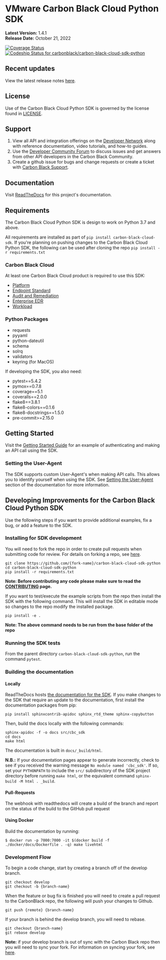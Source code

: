 # VMware Carbon Black Cloud Python SDK

**Latest Version:** 1.4.1
<br>
**Release Date:** October 21, 2022

[![Coverage Status](https://coveralls.io/repos/github/carbonblack/carbon-black-cloud-sdk-python/badge.svg?t=Id6Baf)](https://coveralls.io/github/carbonblack/carbon-black-cloud-sdk-python)
[![Codeship Status for carbonblack/carbon-black-cloud-sdk-python](https://app.codeship.com/projects/9e55a370-a772-0138-aae4-129773225755/status?branch=develop)](https://app.codeship.com/projects/402767)



## Recent updates

View the latest release notes [here](https://github.com/carbonblack/carbon-black-cloud-sdk-python/releases).


## License

Use of the Carbon Black Cloud Python SDK is governed by the license found in [LICENSE](https://github.com/carbonblack/carbon-black-cloud-sdk-python/blob/develop/LICENSE).

## Support

1. View all API and integration offerings on the [Developer Network](https://developer.carbonblack.com) along with reference documentation, video tutorials, and how-to guides.
2. Use the [Developer Community Forum](https://community.carbonblack.com/) to discuss issues and get answers from other API developers in the Carbon Black Community.
3. Create a github issue for bugs and change requests or create a ticket with [Carbon Black Support](http://carbonblack.com/resources/support/).

## Documentation

Visit [ReadTheDocs](https://carbon-black-cloud-python-sdk.readthedocs.io/en/latest/) for this project's documentation.

## Requirements

The Carbon Black Cloud Python SDK is design to work on Python 3.7 and above.

All requirements are installed as part of `pip install carbon-black-cloud-sdk`. If you're planning on pushing changes to the Carbon Black Cloud Python SDK, the following can be used after cloning the repo `pip install -r requirements.txt`

### Carbon Black Cloud

At least one Carbon Black Cloud product is required to use this SDK:

* [Platform](https://developer.carbonblack.com/reference/carbon-black-cloud/platform-apis/)
* [Endpoint Standard](https://developer.carbonblack.com/reference/carbon-black-cloud/cb-defense/)
* [Audit and Remediation](https://developer.carbonblack.com/reference/carbon-black-cloud/cb-liveops/)
* [Enterprise EDR](https://developer.carbonblack.com/reference/carbon-black-cloud/cb-threathunter/)
* [Workload](https://developer.carbonblack.com/reference/carbon-black-cloud/workload-protection/)

### Python Packages

- requests
- pyyaml
- python-dateutil
- schema
- solrq
- validators
- keyring (for MacOS)

If developing the SDK, you also need:

- pytest==5.4.2
- pymox==0.7.8
- coverage==5.1
- coveralls==2.0.0
- flake8==3.8.1
- flake8-colors==0.1.6
- flake8-docstrings==1.5.0
- pre-commit>=2.15.0


## Getting Started

Visit the [Getting Started Guide](https://carbon-black-cloud-python-sdk.readthedocs.io/en/latest/getting-started) for an example of authenticating and making an API call using the SDK.

### Setting the User-Agent

The SDK supports custom User-Agent's when making API calls. This allows you to identify yourself when using the SDK. See [Setting the User-Agent](https://carbon-black-cloud-python-sdk.readthedocs.io/en/latest/getting-started#setting-the-user-agent) section of the documentation for more information.

## Developing Improvements for the Carbon Black Cloud Python SDK

Use the following steps if you want to provide additional examples, fix a bug, or add a feature to the SDK.

### Installing for SDK development

You will need to fork the repo in order to create pull requests when submitting code for review. For details on forking a repo, see [here](https://help.github.com/en/github/getting-started-with-github/fork-a-repo).

```
git clone https://github.com/{fork-name}/carbon-black-cloud-sdk-python
cd carbon-black-cloud-sdk-python
pip install -r requirements.txt
```

**Note: Before contributing any code please make sure to read the [CONTRIBUTING](CONTRIBUTING.md) page.**

If you want to test/execute the example scripts from the repo then install the SDK with the following command. This will install the SDK in editable mode so changes to the repo modify the installed package.

```
pip install -e .
```

**Note: The above command needs to be run from the base folder of the repo**


### Running the SDK tests

From the parent directory `carbon-black-cloud-sdk-python`, run the command `pytest`.

### Building the documentation

#### Locally
ReadTheDocs hosts [the documentation for the SDK](https://carbon-black-cloud-python-sdk.readthedocs.io/en/latest/). If you make changes to the SDK that require an update to the documentation, first install the documentation packages from pip:

```
pip install sphinxcontrib-apidoc sphinx_rtd_theme sphinx-copybutton
```

Then, build the docs locally with the following commands:

```
sphinx-apidoc -f -o docs src/cbc_sdk
cd docs
make html
```

The documentation is built in `docs/_build/html`.

**N.B.:** If your documentation pages appear to generate incorrectly, check to see if you received the warning message
`No module named 'cbc_sdk'`.  If so, set your `PYTHONPATH` to include the `src/` subdirectory of the SDK project
directory before running `make html`, or the equivalent command `sphinx-build -M html . _build`.

#### Pull-Requests

The webhook with readthedocs will create a build of the branch and report on the status of the build to the GitHub pull request

#### Using Docker

Build the documentation by running:
```shell
$ docker run -p 7000:7000 -it $(docker build -f ./docker/docs/Dockerfile . -q) make livehtml
```

### Development Flow

To begin a code change, start by creating a branch off of the develop branch.
```
git checkout develop
git checkout -b {branch-name}
```

When the feature or bug fix is finished you will need to create a pull request to the CarbonBlack repo, the following will push your changes to Github.
```
git push {remote} {branch-name}
```

If your branch is behind the develop branch, you will need to rebase.
```
git checkout {branch-name}
git rebase develop
```

**Note:** if your develop branch is out of sync with the Carbon Black repo then you will need to sync your fork. For information on syncing your fork, see [here](https://help.github.com/en/github/collaborating-with-issues-and-pull-requests/syncing-a-fork).
